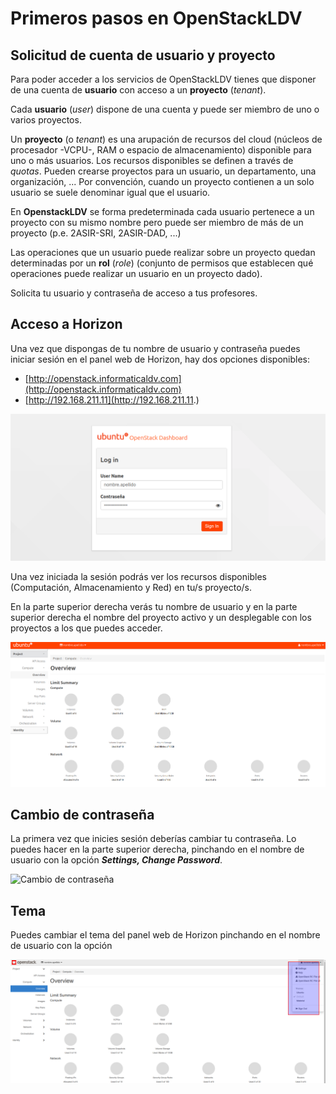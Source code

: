 # Primeros pasos en OpenStackLDV

## Solicitud de cuenta de usuario y proyecto

Para poder acceder a los servicios de OpenStackLDV tienes que disponer de una cuenta de **usuario** con acceso a un **proyecto** (*tenant*).

Cada **usuario** (*user*) dispone de una cuenta y puede ser miembro de uno o varios proyectos. 

Un **proyecto** (o *tenant*) es una arupación de recursos del cloud (núcleos de procesador -VCPU-, RAM o espacio de almacenamiento) disponible para uno o más usuarios. Los recursos disponibles se definen a través de *quotas*. Pueden crearse proyectos para un usuario, un departamento, una organización, ... Por convención, cuando un proyecto contienen a un solo usuario se suele denominar igual que el usuario.

En **OpenstackLDV** se forma predeterminada cada usuario pertenece a un proyecto con su mismo nombre pero puede ser miembro de más de un proyecto (p.e. 2ASIR-SRI, 2ASIR-DAD, ...)

Las operaciones que un usuario puede realizar sobre un proyecto quedan determinadas por un **rol** (*role*) (conjunto de permisos que establecen qué operaciones puede realizar un usuario en un proyecto dado).

Solicita tu usuario y contraseña de acceso a tus profesores.

## Acceso a Horizon

Una vez que dispongas de tu nombre de usuario y contraseña puedes iniciar sesión en el panel web de Horizon, hay dos opciones disponibles:

- [http://openstack.informaticaldv.com](http://openstack.informaticaldv.com)
- [http://192.168.211.11](http://192.168.211.11.)

![Inicio de sesión en Horizon](img/horizon.png)

Una vez iniciada la sesión podrás ver los recursos disponibles (Computación, Almacenamiento y Red) en tu/s proyecto/s.

En la parte superior derecha verás tu nombre de usuario y en la parte superior derecha el nombre del proyecto activo y un desplegable con los proyectos a los que puedes acceder.

![Vista inicial](img/vistaInicial.png)

## Cambio de contraseña

La primera vez que inicies sesión deberías cambiar tu contraseña. Lo puedes hacer en la parte superior derecha, pinchando en el nombre de usuario con la opción ***Settings, Change Password***.

![Cambio de contraseña](img/contraseña.png)

## Tema

Puedes cambiar el tema del panel web de Horizon pinchando en el nombre de usuario con la opción

![Cambiar el tema](img/cambioTema.png)
